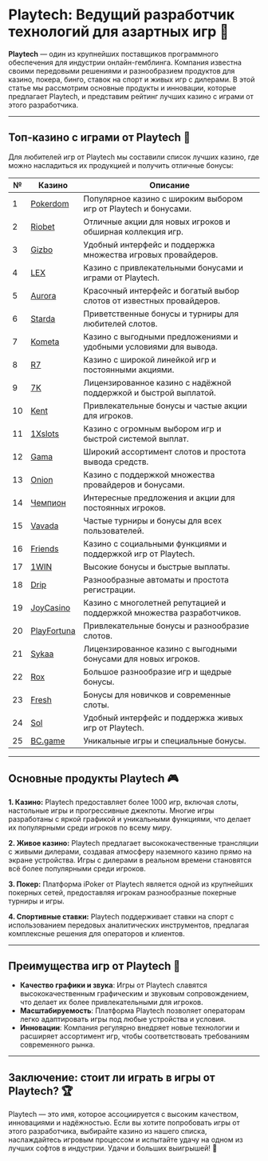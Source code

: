 # Playtech: Ведущий разработчик технологий для азартных игр 🎲

**Playtech** — один из крупнейших поставщиков программного обеспечения для индустрии онлайн-гемблинга. Компания известна своими передовыми решениями и разнообразием продуктов для казино, покера, бинго, ставок на спорт и живых игр с дилерами. В этой статье мы рассмотрим основные продукты и инновации, которые предлагает Playtech, и представим рейтинг лучших казино с играми от этого разработчика.

---

## Топ-казино с играми от Playtech 🎰

Для любителей игр от Playtech мы составили список лучших казино, где можно насладиться их продукцией и получить отличные бонусы:

| №  | Казино      | Описание                                                   |
|----|-------------|------------------------------------------------------------|
| 1  | [Pokerdom](https://brandplay.link/4k77v2yx) | Популярное казино с широким выбором игр от Playtech и бонусами. |
| 2  | [Riobet](https://brandplay.link/7xBLTPyj) | Отличные акции для новых игроков и обширная коллекция игр. |
| 3  | [Gizbo](https://brandplay.link/bprXw4YV) | Удобный интерфейс и поддержка множества игровых провайдеров. |
| 4  | [LEX](https://brandplay.link/zW4hdDFV) | Казино с привлекательными бонусами и играми от Playtech. |
| 5  | [Aurora](https://10trafic-stat2.com/click/668546556bcc6313411604bd/6766/13032/subaccount) | Красочный интерфейс и богатый выбор слотов от известных провайдеров. |
| 6  | [Starda](https://brandplay.link/fB7xwRFL) | Приветственные бонусы и турниры для любителей слотов. |
| 7  | [Kometa](https://brandplay.link/8ZymQJV8) | Казино с выгодными предложениями и удобными условиями для вывода. |
| 8  | [R7](https://brandplay.link/bMd3Yjsw) | Казино с широкой линейкой игр и постоянными акциями. |
| 9  | [7K](https://brandplay.link/BvQyFShp) | Лицензированное казино с надёжной поддержкой и быстрой выплатой. |
| 10 | [Kent](https://brandplay.link/Fv2WP3js) | Привлекательные бонусы и частые акции для игроков. |
| 11 | [1Xslots](https://brandplay.link/hSB1khtr) | Казино с огромным выбором игр и быстрой системой выплат. |
| 12 | [Gama](https://brandplay.link/j6NMKsDz) | Широкий ассортимент слотов и простота вывода средств. |
| 13 | [Onion](https://brandplay.link/zBGRVpQ9) | Казино с поддержкой множества провайдеров и бонусами. |
| 14 | [Чемпион](https://temon-gter.cfd/go/lRq?p80412p304504pcc44t17455) | Интересные предложения и акции для постоянных игроков. |
| 15 | [Vavada](https://vavadapartner.pro/?promo=ea5c9275-6854-4505-94fc-95ab18221945-linkb2) | Частые турниры и бонусы для всех пользователей. |
| 16 | [Friends](https://gofriends.vc/linkb2) | Казино с социальными функциями и поддержкой игр от Playtech. |
| 17 | [1WIN](https://brandplay.link/smXVpBbG) | Высокие бонусы и быстрые выплаты. |
| 18 | [Drip](https://drp-ircp01.com/c07e6a3db) | Разнообразные автоматы и простота регистрации. |
| 19 | [JoyCasino](https://rpc30.call2me.pro/?/ru/registration?apkpop=0&partner=p24970p3291217pc98f) | Казино с многолетней репутацией и поддержкой множества разработчиков. |
| 20 | [PlayFortuna](https://fortunapromo.net/alt/playfortuna/registration?0dc4a9362a71feb7e3f165fb8e766f70) | Привлекательные бонусы и разнообразие слотов. |
| 21 | [Sykaa](https://s-two-way.com/?source=linkb2&pid=30697) | Лицензированное казино с выгодными бонусами для новых игроков. |
| 22 | [Rox](https://rox-pvwfpjgcxe.com/cb1ee18a5) | Большое разнообразие игр и щедрые бонусы. |
| 23 | [Fresh](https://fresh-eumwkxwao.com/c3f7b485d) | Бонусы для новичков и современные слоты. |
| 24 | [Sol](https://sol-mmtdzfbaco.com/cb2415bca) | Удобный интерфейс и поддержка живых игр от Playtech. |
| 25 | [BC.game](https://partnerbcgame.com/dcc53d441) | Уникальные игры и специальные бонусы. |

---

## Основные продукты Playtech 🎮

**1. Казино:** Playtech предоставляет более 1000 игр, включая слоты, настольные игры и прогрессивные джекпоты. Многие игры разработаны с яркой графикой и уникальными функциями, что делает их популярными среди игроков по всему миру.

**2. Живое казино:** Playtech предлагает высококачественные трансляции с живыми дилерами, создавая атмосферу наземного казино прямо на экране устройства. Игры с дилерами в реальном времени становятся всё более популярными среди игроков.

**3. Покер:** Платформа iPoker от Playtech является одной из крупнейших покерных сетей, предоставляя игрокам разнообразные покерные турниры и игры.

**4. Спортивные ставки:** Playtech поддерживает ставки на спорт с использованием передовых аналитических инструментов, предлагая комплексные решения для операторов и клиентов.

---

## Преимущества игр от Playtech 💎

- **Качество графики и звука**: Игры от Playtech славятся высококачественным графическим и звуковым сопровождением, что делает их более привлекательными для игроков.
- **Масштабируемость**: Платформа Playtech позволяет операторам легко адаптировать игры под любые устройства и условия.
- **Инновации**: Компания регулярно внедряет новые технологии и расширяет ассортимент игр, чтобы соответствовать требованиям современного рынка.

---

## Заключение: стоит ли играть в игры от Playtech? 🏆

Playtech — это имя, которое ассоциируется с высоким качеством, инновациями и надёжностью. Если вы хотите попробовать игры от этого разработчика, выбирайте казино из нашего списка, наслаждайтесь игровым процессом и испытайте удачу на одном из лучших софтов в индустрии. Удачи и больших выигрышей! 🎉

